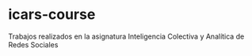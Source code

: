 # icars-course
Trabajos realizados en la asignatura Inteligencia Colectiva y Analítica de Redes Sociales
